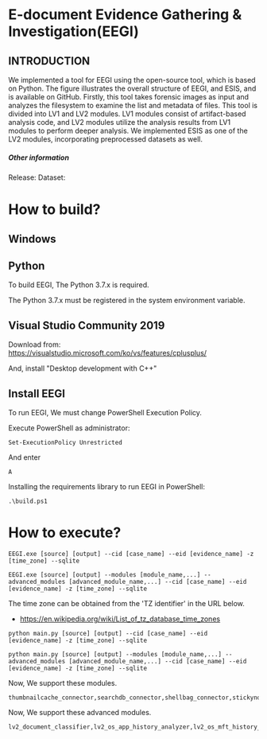 # E-document Evidence Gathering & Investigation(EEGI)

## INTRODUCTION

We implemented a tool for EEGI using the open-source tool, which is based on Python. The figure illustrates the overall structure of EEGI, and ESIS, and is available on GitHub. Firstly, this tool takes forensic images as input and analyzes the filesystem to examine the list and metadata of files. This tool is divided into LV1 and LV2 modules. LV1 modules consist of artifact-based analysis code, and LV2 modules utilize the analysis results from LV1 modules to perform deeper analysis. We implemented ESIS as one of the LV2 modules, incorporating preprocessed datasets as well.


##### Other information
Release: 
Dataset: 

# How to build?

## Windows

## Python
To build EEGI, The Python 3.7.x is required.

The Python 3.7.x must be registered in the system environment variable.

## Visual Studio Community 2019
Download from: https://visualstudio.microsoft.com/ko/vs/features/cplusplus/

And, install "Desktop development with C++"

## Install EEGI

To run EEGI, We must change PowerShell Execution Policy.

Execute PowerShell as administrator:
<pre><code>Set-ExecutionPolicy Unrestricted</code></pre>

And enter
<pre><code>A</code></pre>

Installing the requirements library to run EEGI in PowerShell:
<pre><code>.\build.ps1</code></pre>


# How to execute?

<pre><code>EEGI.exe [source] [output] --cid [case_name] --eid [evidence_name] -z [time_zone] --sqlite
</code></pre>

<pre><code>EEGI.exe [source] [output] --modules [module_name,...] --advanced_modules [advanced_module_name,...] --cid [case_name] --eid [evidence_name] -z [time_zone] --sqlite
</code></pre>

The time zone can be obtained from the 'TZ identifier' in the URL below.
- https://en.wikipedia.org/wiki/List_of_tz_database_time_zones

<pre><code>python main.py [source] [output] --cid [case_name] --eid [evidence_name] -z [time_zone] --sqlite
</code></pre>

<pre><code>python main.py [source] [output] --modules [module_name,...] --advanced_modules [advanced_module_name,...] --cid [case_name] --eid [evidence_name] -z [time_zone] --sqlite
</code></pre>

Now, We support these modules.
<pre><code>thumbnailcache_connector,searchdb_connector,shellbag_connector,stickynote_connector,windows_timeline_connector,ntfs_connector,eventlog_connector,chromium_connector,filehistory_connector,jumplist_connector,link_connector,esedb_connector,iconcache_connector,recyclebin_connector,registry_connector,prefetch_connector,defa_connector/xls,defa_connector/doc,defa_connector/ppt,defa_connector/hwp,defa_connector/docx,defa_connector/xlsx,defa_connector/pptx,defa_connector/pdf,email_connector</code></pre>

Now, We support these advanced modules.
<pre><code>lv2_document_classifier,lv2_os_app_history_analyzer,lv2_os_mft_history_analyzer,lv2_os_log_history_analyzer</code></pre>
